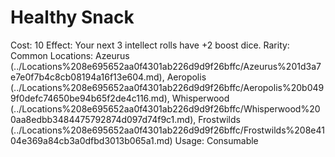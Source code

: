 # Healthy Snack

Cost: 10
Effect: Your next 3 intellect rolls  have +2 boost dice.
Rarity: Common
Locations: Azeurus (../Locations%208e695652aa0f4301ab226d9d9f26bffc/Azeurus%201d3a7e7e0f7b4c8cb08194a16f13e604.md), Aeropolis (../Locations%208e695652aa0f4301ab226d9d9f26bffc/Aeropolis%20b0499f0defc74650be94b65f2de4c116.md), Whisperwood (../Locations%208e695652aa0f4301ab226d9d9f26bffc/Whisperwood%200aa8edbb3484475792874d097d74f9c1.md), Frostwilds (../Locations%208e695652aa0f4301ab226d9d9f26bffc/Frostwilds%208e4104e369a84cb3a0dfbd3013b065a1.md)
Usage: Consumable